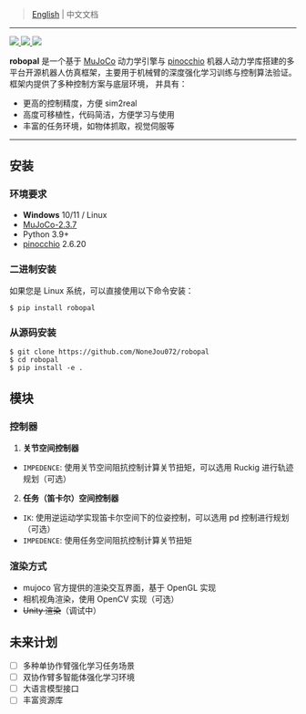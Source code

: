 <!-- Author: Haoran Zhou-->
<!-- date: 04.01.2023 -->
> [English](README.md) | 中文文档
---
<p>
  <a href="https://codeup.teambition.com/62219d81e4c44077bd46bffe/RoboIMI/tree/master" alt="GitHub">
    <img src="https://img.shields.io/github/actions/workflow/status/deepmind/mujoco/build.yml?branch=main">
  </a>
  <a href="https://mujoco.readthedocs.io/" alt="Documentation">
    <img src="https://readthedocs.org/projects/mujoco/badge/?version=latest">
  </a>
  <a href="https://codeup.teambition.com/62219d81e4c44077bd46bffe/RoboIMI/tree/master" alt="License">
    <img src="https://img.shields.io/github/license/deepmind/mujoco">
  </a>
</p>

**robopal** 是一个基于 [MuJoCo](http://mujoco.org/) 动力学引擎与 [pinocchio](https://gepettoweb.laas.fr/doc/stack-of-tasks/pinocchio/master/doxygen-html/index.html) 机器人动力学库搭建的多平台开源机器人仿真框架，主要用于机械臂的深度强化学习训练与控制算法验证。框架内提供了多种控制方案与底层环境，
并具有：
* 更高的控制精度，方便 sim2real
* 高度可移植性，代码简洁，方便学习与使用
* 丰富的任务环境，如物体抓取，视觉伺服等

---
## 安装  

### 环境要求

* **Windows** 10/11 / Linux
* [MuJoCo-2.3.7](http://mujoco.org/)
* Python 3.9+
* [pinocchio](https://gepettoweb.laas.fr/doc/stack-of-tasks/pinocchio/master/doxygen-html/index.html) 2.6.20 

### 二进制安装
  如果您是 Linux 系统，可以直接使用以下命令安装：
   ```commandline
   $ pip install robopal
   ```

### 从源码安装
  
   ```commandline
   $ git clone https://github.com/NoneJou072/robopal
   $ cd robopal
   $ pip install -e .
   ```

## 模块
### 控制器
1. **关节空间控制器**  
* `IMPEDENCE`: 使用关节空间阻抗控制计算关节扭矩，可以选用 Ruckig 进行轨迹规划（可选） 

2. **任务（笛卡尔）空间控制器**  
* `IK`: 使用逆运动学实现笛卡尔空间下的位姿控制，可以选用 pd 控制进行规划（可选）
* `IMPEDENCE`: 使用任务空间阻抗控制计算关节扭矩
  
### 渲染方式
* mujoco 官方提供的渲染交互界面，基于 OpenGL 实现
* 相机视角渲染，使用 OpenCV 实现（可选）
* ~~Unity 渲染~~（调试中）

## 未来计划
- [ ] 多种单协作臂强化学习任务场景
- [ ] 双协作臂多智能体强化学习环境 
- [ ] 大语言模型接口
- [ ] 丰富资源库
